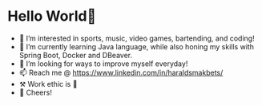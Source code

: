 # Hello World👋
- 👀 I’m interested in sports, music, video games, bartending, and coding!
- 🌱 I’m currently learning Java language, while also honing my skills with Spring Boot, Docker and DBeaver.
- 💪 I’m looking for ways to improve myself everyday!
- 📫 Reach me @ https://www.linkedin.com/in/haraldsmakbets/
- ⚒️ Work ethic is 🔑
- 🤝 Cheers!

<!---
Hariic33/Hariic33 is a ✨ special ✨ repository because its `README.md` (this file) appears on your GitHub profile.
You can click the Preview link to take a look at your changes.
--->
